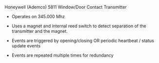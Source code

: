 Honeywell (Ademco) 5811 Window/Door Contact Transmitter

- Operates on 345.000 Mhz

- Uses a magnet and internal reed switch to detect 
  separation of the transmitter and the magnet.

- Events are triggered by opening/closing OR periodic
  heartbeat / status update events

- Events are repeated multiple times for redundancy
